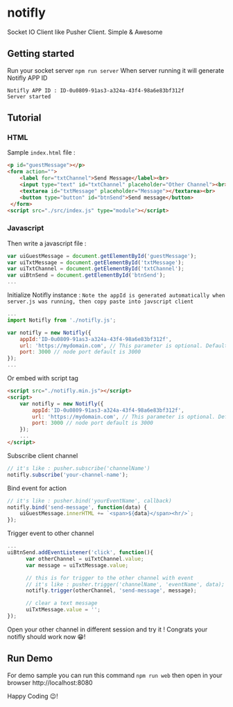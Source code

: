 # notifly
Socket IO Client like Pusher Client. Simple &amp; Awesome

## Getting started
Run your socket server
``npm run server``
When server running it will generate Notifly APP ID
```terminal
Notifly APP ID : ID-0u0809-91as3-a324a-43f4-98a6e83bf312f
Server started
```
## Tutorial
### HTML
Sample ``index.html`` file :
```html
<p id="guestMessage"></p>
<form action="">
    <label for="txtChannel">Send Message</label><br>
    <input type="text" id="txtChannel" placeholder="Other Channel"><br>
    <textarea id="txtMessage" placeholder="Message"></textarea><br>
    <button type="button" id="btnSend">Send message</button>
 </form>
<script src="./src/index.js" type="module"></script>
```
### Javascript
Then write a javascript file :
```javascript
var uiGuestMessage = document.getElementById('guestMessage');
var uiTxtMessage = document.getElementById('txtMessage');
var uiTxtChannel = document.getElementById('txtChannel');
var uiBtnSend = document.getElementById('btnSend');
...
```

Initialize Notifly instance :
``Note the appId is generated automatically when server.js was running, then copy paste into javscript client``
```javascript
...
import Notifly from './notifly.js';

var notifly = new Notifly({
    appId:'ID-0u0809-91as3-a324a-43f4-98a6e83bf312f',
    url: 'https://mydomain.com', // This parameter is optional. Default is : localhost
    port: 3000 // node port default is 3000
});
...
```
Or embed with script tag
```html
<script src="./notifly.min.js"></script>
<script>
    var notifly = new Notifly({
        appId:'ID-0u0809-91as3-a324a-43f4-98a6e83bf312f',
        url: 'https://mydomain.com', // This parameter is optional. Default is : localhost
        port: 3000 // node port default is 3000
    });
    ...
</script>
```
Subscribe client channel
```javascript
// it's like : pusher.subscribe('channelName')
notifly.subscribe('your-channel-name');
```
Bind event for action
```javascript
// it's like : pusher.bind('yourEventName', callback)
notifly.bind('send-message', function(data) {
    uiGuestMessage.innerHTML += `<span>${data}</span><hr/>`;
});
```
Trigger event to other channel
```javascript
...
uiBtnSend.addEventListener('click', function(){
      var otherChannel = uiTxtChannel.value;
      var message = uiTxtMessage.value;

      // this is for trigger to the other channel with event
      // it's like : pusher.trigger('channelName', 'eventName', data);
      notifly.trigger(otherChannel, 'send-message', message);

      // clear a text message
      uiTxtMessage.value = '';
});
```
Open your other channel in different session and try it !
Congrats your notifly should work now 😁!

## Run Demo
For demo sample you can run this command
``npm run web``
then open in your browser
http://localhost:8080

Happy Coding 😉!
